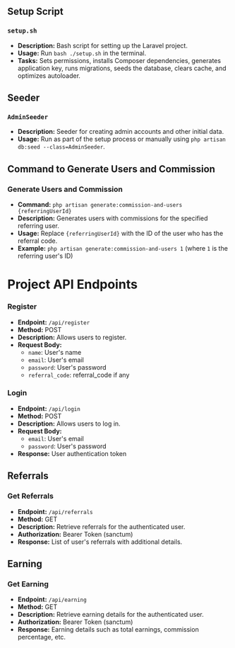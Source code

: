 ## Setup Script

### `setup.sh`
- **Description:** Bash script for setting up the Laravel project.
- **Usage:** Run `bash ./setup.sh` in the terminal.
- **Tasks:** Sets permissions, installs Composer dependencies, generates application key, runs migrations, seeds the database, clears cache, and optimizes autoloader.

## Seeder

### `AdminSeeder`
- **Description:** Seeder for creating admin accounts and other initial data.
- **Usage:** Run as part of the setup process or manually using `php artisan db:seed --class=AdminSeeder`.

## Command to Generate Users and Commission

### Generate Users and Commission
- **Command:** `php artisan generate:commission-and-users {referringUserId}`
- **Description:** Generates users with commissions for the specified referring user.
- **Usage:** Replace `{referringUserId}` with the ID of the user who has the referral code.
- **Example:** `php artisan generate:commission-and-users 1` (where `1` is the referring user's ID)

# Project API Endpoints
### Register
- **Endpoint:** `/api/register`
- **Method:** POST
- **Description:** Allows users to register.
- **Request Body:**
  - `name`: User's name
  - `email`: User's email
  - `password`: User's password
  - `referral_code`: referral_code if any
### Login
- **Endpoint:** `/api/login`
- **Method:** POST
- **Description:** Allows users to log in.
- **Request Body:**
  - `email`: User's email
  - `password`: User's password
- **Response:** User authentication token

## Referrals

### Get Referrals
- **Endpoint:** `/api/referrals`
- **Method:** GET
- **Description:** Retrieve referrals for the authenticated user.
- **Authorization:** Bearer Token (sanctum)
- **Response:** List of user's referrals with additional details.

## Earning

### Get Earning
- **Endpoint:** `/api/earning`
- **Method:** GET
- **Description:** Retrieve earning details for the authenticated user.
- **Authorization:** Bearer Token (sanctum)
- **Response:** Earning details such as total earnings, commission percentage, etc.

